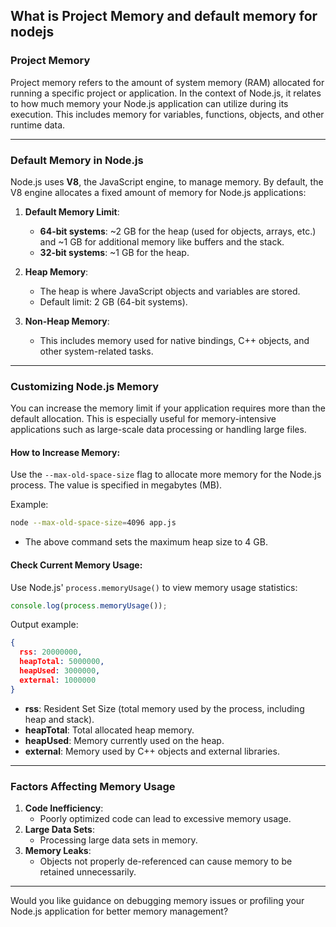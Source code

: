 ## What is Project Memory and default memory for nodejs

### **Project Memory**
Project memory refers to the amount of system memory (RAM) allocated for running a specific project or application. In the context of Node.js, it relates to how much memory your Node.js application can utilize during its execution. This includes memory for variables, functions, objects, and other runtime data.

---

### **Default Memory in Node.js**
Node.js uses **V8**, the JavaScript engine, to manage memory. By default, the V8 engine allocates a fixed amount of memory for Node.js applications:

1. **Default Memory Limit**:
   - **64-bit systems**: ~2 GB for the heap (used for objects, arrays, etc.) and ~1 GB for additional memory like buffers and the stack.
   - **32-bit systems**: ~1 GB for the heap.

2. **Heap Memory**:
   - The heap is where JavaScript objects and variables are stored.
   - Default limit: 2 GB (64-bit systems).

3. **Non-Heap Memory**:
   - This includes memory used for native bindings, C++ objects, and other system-related tasks.

---

### **Customizing Node.js Memory**
You can increase the memory limit if your application requires more than the default allocation. This is especially useful for memory-intensive applications such as large-scale data processing or handling large files.

#### **How to Increase Memory**:
Use the `--max-old-space-size` flag to allocate more memory for the Node.js process. The value is specified in megabytes (MB).

Example:
```bash
node --max-old-space-size=4096 app.js
```
- The above command sets the maximum heap size to 4 GB.

#### **Check Current Memory Usage**:
Use Node.js' `process.memoryUsage()` to view memory usage statistics:
```javascript
console.log(process.memoryUsage());
```

Output example:
```json
{
  rss: 20000000,
  heapTotal: 5000000,
  heapUsed: 3000000,
  external: 1000000
}
```
- **rss**: Resident Set Size (total memory used by the process, including heap and stack).
- **heapTotal**: Total allocated heap memory.
- **heapUsed**: Memory currently used on the heap.
- **external**: Memory used by C++ objects and external libraries.

---

### **Factors Affecting Memory Usage**
1. **Code Inefficiency**:
   - Poorly optimized code can lead to excessive memory usage.
2. **Large Data Sets**:
   - Processing large data sets in memory.
3. **Memory Leaks**:
   - Objects not properly de-referenced can cause memory to be retained unnecessarily.

---

Would you like guidance on debugging memory issues or profiling your Node.js application for better memory management?
